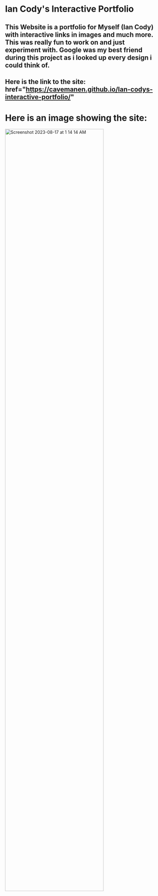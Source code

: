 # Ian Cody's Interactive Portfolio 

## This Website is a portfolio for Myself (Ian Cody) with interactive links in images and much more. This was really fun to work on and just experiment with. Google was my best friend during this project as i looked up every design i could think of. 

## Here is the link to the site: href="https://cavemanen.github.io/Ian-codys-interactive-portfolio/"

# Here is an image showing the site:
<img width="80%" alt="Screenshot 2023-08-17 at 1 14 14 AM" src="https://github.com/CaveManEN/practice/assets/139927655/fa2bc636-b669-4213-931a-cc53b3a72feb">
